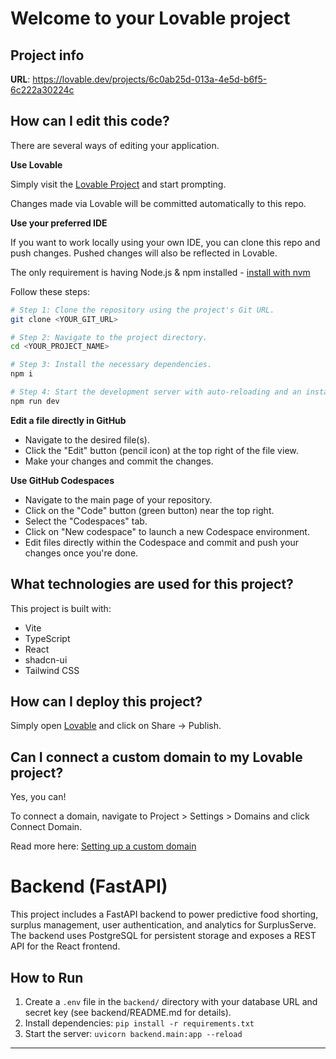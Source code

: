 # Welcome to your Lovable project

## Project info

**URL**: https://lovable.dev/projects/6c0ab25d-013a-4e5d-b6f5-6c222a30224c

## How can I edit this code?

There are several ways of editing your application.

**Use Lovable**

Simply visit the [Lovable Project](https://lovable.dev/projects/6c0ab25d-013a-4e5d-b6f5-6c222a30224c) and start prompting.

Changes made via Lovable will be committed automatically to this repo.

**Use your preferred IDE**

If you want to work locally using your own IDE, you can clone this repo and push changes. Pushed changes will also be reflected in Lovable.

The only requirement is having Node.js & npm installed - [install with nvm](https://github.com/nvm-sh/nvm#installing-and-updating)

Follow these steps:

```sh
# Step 1: Clone the repository using the project's Git URL.
git clone <YOUR_GIT_URL>

# Step 2: Navigate to the project directory.
cd <YOUR_PROJECT_NAME>

# Step 3: Install the necessary dependencies.
npm i

# Step 4: Start the development server with auto-reloading and an instant preview.
npm run dev
```

**Edit a file directly in GitHub**

- Navigate to the desired file(s).
- Click the "Edit" button (pencil icon) at the top right of the file view.
- Make your changes and commit the changes.

**Use GitHub Codespaces**

- Navigate to the main page of your repository.
- Click on the "Code" button (green button) near the top right.
- Select the "Codespaces" tab.
- Click on "New codespace" to launch a new Codespace environment.
- Edit files directly within the Codespace and commit and push your changes once you're done.

## What technologies are used for this project?

This project is built with:

- Vite
- TypeScript
- React
- shadcn-ui
- Tailwind CSS

## How can I deploy this project?

Simply open [Lovable](https://lovable.dev/projects/6c0ab25d-013a-4e5d-b6f5-6c222a30224c) and click on Share -> Publish.

## Can I connect a custom domain to my Lovable project?

Yes, you can!

To connect a domain, navigate to Project > Settings > Domains and click Connect Domain.

Read more here: [Setting up a custom domain](https://docs.lovable.dev/tips-tricks/custom-domain#step-by-step-guide)

# Backend (FastAPI)

This project includes a FastAPI backend to power predictive food shorting, surplus management, user authentication, and analytics for SurplusServe. The backend uses PostgreSQL for persistent storage and exposes a REST API for the React frontend.

## How to Run

1. Create a `.env` file in the `backend/` directory with your database URL and secret key (see backend/README.md for details).
2. Install dependencies: `pip install -r requirements.txt`
3. Start the server: `uvicorn backend.main:app --reload`

---
